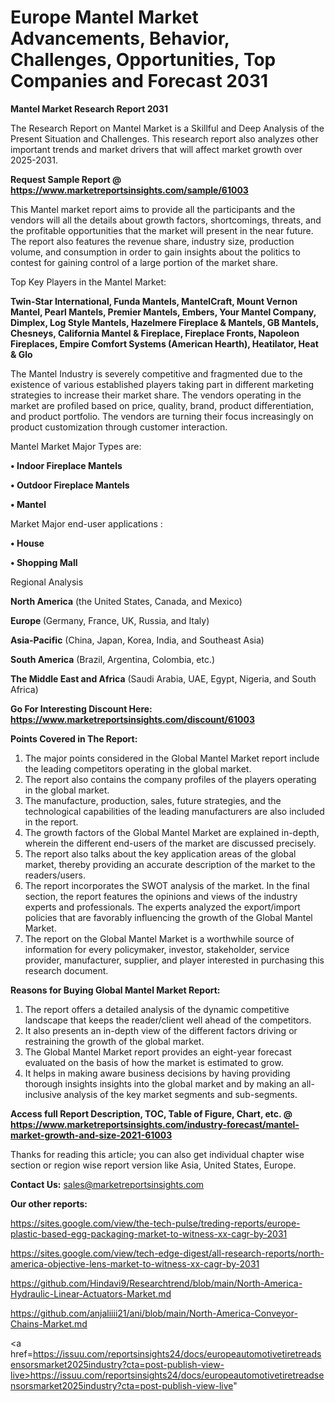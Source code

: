 # Europe Mantel Market Advancements, Behavior, Challenges, Opportunities, Top Companies and Forecast 2031

<strong>Mantel Market Research Report 2031</strong>

The Research Report on Mantel Market is a Skillful and Deep Analysis of the Present Situation and Challenges. This research report also analyzes other important trends and market drivers that will affect market growth over 2025-2031.

<strong>Request Sample Report @ <a href=https://www.marketreportsinsights.com/sample/61003>https://www.marketreportsinsights.com/sample/61003</a></strong>

This Mantel market report aims to provide all the participants and the vendors will all the details about growth factors, shortcomings, threats, and the profitable opportunities that the market will present in the near future. The report also features the revenue share, industry size, production volume, and consumption in order to gain insights about the politics to contest for gaining control of a large portion of the market share.

Top Key Players in the Mantel Market:

<strong>Twin-Star International, Funda Mantels, MantelCraft, Mount Vernon Mantel, Pearl Mantels, Premier Mantels, Embers, Your Mantel Company, Dimplex, Log Style Mantels, Hazelmere Fireplace & Mantels, GB Mantels, Chesneys, California Mantel & Fireplace, Fireplace Fronts, Napoleon Fireplaces, Empire Comfort Systems (American Hearth), Heatilator, Heat & Glo</strong>

The Mantel Industry is severely competitive and fragmented due to the existence of various established players taking part in different marketing strategies to increase their market share. The vendors operating in the market are profiled based on price, quality, brand, product differentiation, and product portfolio. The vendors are turning their focus increasingly on product customization through customer interaction.

Mantel Market Major Types are:

<strong>• Indoor Fireplace Mantels

• Outdoor Fireplace Mantels

• Mantel</strong>

Market Major end-user applications :

<strong>• House

• Shopping Mall</strong>

Regional Analysis

</u><strong><b>North America</b></strong> (the United States, Canada, and Mexico)

<strong><b>Europe </b></strong>(Germany, France, UK, Russia, and Italy)

<strong><b>Asia-Pacific</b></strong> (China, Japan, Korea, India, and Southeast Asia)

<strong><b>South America</b></strong> (Brazil, Argentina, Colombia, etc.)

<strong><b>The Middle East and Africa</b></strong> (Saudi Arabia, UAE, Egypt, Nigeria, and South Africa)

<strong>Go For Interesting Discount Here: <a href=https://www.marketreportsinsights.com/discount/61003>https://www.marketreportsinsights.com/discount/61003</a></strong>

<strong>Points Covered in The Report:</strong>
<ol>
  <li>The major points considered in the Global Mantel Market report include the leading competitors operating in the global market.</li>
  <li>The report also contains the company profiles of the players operating in the global market.</li>
  <li>The manufacture, production, sales, future strategies, and the technological capabilities of the leading manufacturers are also included in the report.</li>
  <li>The growth factors of the Global Mantel Market are explained in-depth, wherein the different end-users of the market are discussed precisely.</li>
  <li>The report also talks about the key application areas of the global market, thereby providing an accurate description of the market to the readers/users.</li>
  <li>The report incorporates the SWOT analysis of the market. In the final section, the report features the opinions and views of the industry experts and professionals. The experts analyzed the export/import policies that are favorably influencing the growth of the Global Mantel Market.</li>
  <li>The report on the Global Mantel Market is a worthwhile source of information for every policymaker, investor, stakeholder, service provider, manufacturer, supplier, and player interested in purchasing this research document.</li>
</ol>
<strong>Reasons for Buying Global Mantel Market Report:</strong>

<ol>
  <li>The report offers a detailed analysis of the dynamic competitive landscape that keeps the reader/client well ahead of the competitors.</li>
  <li>It also presents an in-depth view of the different factors driving or restraining the growth of the global market.</li>
  <li>The Global Mantel Market report provides an eight-year forecast evaluated on the basis of how the market is estimated to grow.</li>
  <li>It helps in making aware business decisions by having providing thorough insights insights into the global market and by making an all-inclusive analysis of the key market segments and sub-segments.</li>
</ol>
<strong>Access full Report Description, TOC, Table of Figure, Chart, etc. @ <a href=https://www.marketreportsinsights.com/industry-forecast/mantel-market-growth-and-size-2021-61003>https://www.marketreportsinsights.com/industry-forecast/mantel-market-growth-and-size-2021-61003</a></strong>


Thanks for reading this article; you can also get individual chapter wise section or region wise report version like Asia, United States, Europe.

<strong>Contact Us:</strong>
sales@marketreportsinsights.com

<strong>Our other reports:</strong>

<a href=https://sites.google.com/view/the-tech-pulse/treding-reports/europe-plastic-based-egg-packaging-market-to-witness-xx-cagr-by-2031>https://sites.google.com/view/the-tech-pulse/treding-reports/europe-plastic-based-egg-packaging-market-to-witness-xx-cagr-by-2031</a>

<a href=https://sites.google.com/view/tech-edge-digest/all-research-reports/north-america-objective-lens-market-to-witness-xx-cagr-by-2031>https://sites.google.com/view/tech-edge-digest/all-research-reports/north-america-objective-lens-market-to-witness-xx-cagr-by-2031</a>

<a href=https://github.com/Hindavi9/Researchtrend/blob/main/North-America-Hydraulic-Linear-Actuators-Market.md>https://github.com/Hindavi9/Researchtrend/blob/main/North-America-Hydraulic-Linear-Actuators-Market.md</a>

<a href=https://github.com/anjaliiii21/ani/blob/main/North-America-Conveyor-Chains-Market.md>https://github.com/anjaliiii21/ani/blob/main/North-America-Conveyor-Chains-Market.md</a>

<a href=https://issuu.com/reportsinsights24/docs/europeautomotivetiretreadsensorsmarket2025industry?cta=post-publish-view-live>https://issuu.com/reportsinsights24/docs/europeautomotivetiretreadsensorsmarket2025industry?cta=post-publish-view-live</a>"
